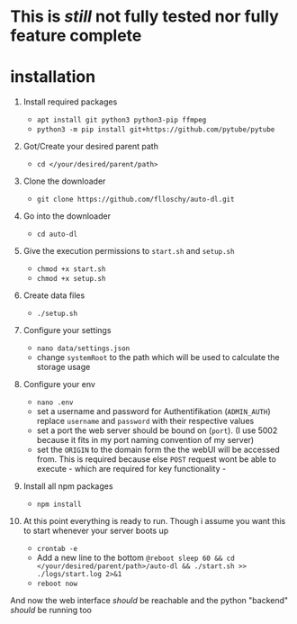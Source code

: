 # This is *still* not fully tested nor fully feature complete

# installation

1. Install required packages
    - `apt install git python3 python3-pip ffmpeg`
    - `python3 -m pip install git+https://github.com/pytube/pytube`

2. Got/Create your desired parent path
    - `cd </your/desired/parent/path>`

3.  Clone the downloader
    - `git clone https://github.com/flloschy/auto-dl.git`

4.  Go into the downloader
    - `cd auto-dl`

5.  Give the execution permissions to `start.sh` and `setup.sh`
    - `chmod +x start.sh`
    - `chmod +x setup.sh`
6. Create data files
    - `./setup.sh`

7.  Configure your settings
    - `nano data/settings.json`
    - change `systemRoot` to the path which will be used to calculate the storage usage

8.  Configure your env
    - `nano .env`
    - set a username and password for Authentifikation (`ADMIN_AUTH`) replace `username` and `password` with their respective values
    - set a port the web server should be bound on (`port`). (I use 5002 because it fits in my port naming convention of my server)
    - set the `ORIGIN` to the domain form the the webUI will be accessed from. This is required because else `POST` request wont be able to execute - which are required for key functionality -
9.  Install all npm packages
    - `npm install`


10. At this point everything is ready to run. Though i assume you want this to start whenever your server boots up
    - `crontab -e`
    - Add a new line to the bottom `@reboot sleep 60 && cd </your/desired/parent/path>/auto-dl && ./start.sh >> ./logs/start.log 2>&1`
    - `reboot now`

And now the web interface *should* be reachable and the python "backend" *should* be running too